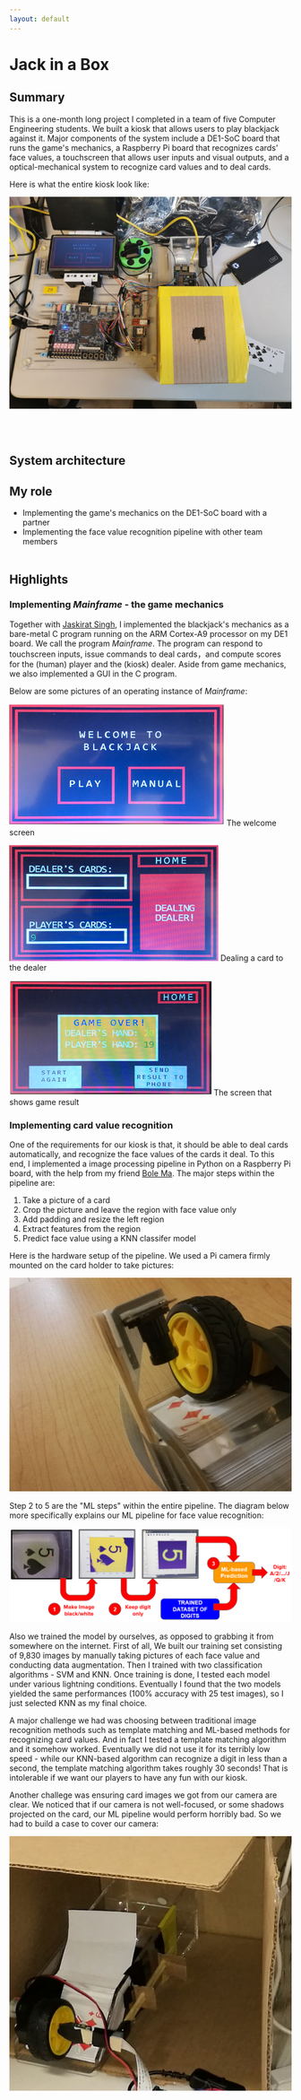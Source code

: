 ```yaml
---
layout: default
---
```


# Jack in a Box
## Summary
This is a one-month long project I completed in a team of five Computer Engineering students. We built a kiosk that allows users to play blackjack against it. Major components of the system include a DE1-SoC board that runs the game's mechanics, a Raspberry Pi board that recognizes cards' face values, a touchscreen that allows user inputs and visual outputs, and a optical-mechanical system to recognize card values and to deal cards.

Here is what the entire kiosk look like:

![](jack-in-a-box-final-product.PNG)

<br><br>

## System architecture

## My role
* Implementing the game's mechanics on the DE1-SoC board with a partner
* Implementing the face value recognition pipeline with other team members
<br><br>

## Highlights

### Implementing _Mainframe_ - the game mechanics
Together with [Jaskirat Singh](https://www.linkedin.com/in/jaskiratsinghmalhi/?originalSubdomain=ca), I implemented the blackjack's mechanics as a bare-metal C program running on the ARM Cortex-A9 processor on my DE1 board. We call the program _Mainframe_. The program can respond to touchscreen inputs, issue commands to deal cards，and compute scores for the (human) player and the (kiosk) dealer. Aside from game mechanics, we also implemented a GUI in the C program.

Below are some pictures of an operating instance of _Mainframe_:

![](mainframe_1.PNG)
The welcome screen

![](mainframe_2.PNG)
Dealing a card to the dealer

![](mainframe_3.PNG)
The screen that shows game result

### Implementing card value recognition
One of the requirements for our kiosk is that, it should be able to deal cards automatically, and recognize the face values of the cards it deal. To this end, I implemented a image processing pipeline in Python on a Raspberry Pi board, with the help from my friend [Bole Ma](https://www.linkedin.com/in/david-bole-ma/). The major steps within the pipeline are:

1. Take a picture of a card
2. Crop the picture and leave the region with face value only
3. Add padding and resize the left region
4. Extract features from the region
5. Predict face value using a KNN classifer model

Here is the hardware setup of the pipeline. We used a Pi camera firmly mounted on the card holder to take pictures:

![](card_value_recog_3.PNG)

Step 2 to 5 are the "ML steps" within the entire pipeline. The diagram below more specifically explains our ML pipeline for face value recognition:

![](card_value_recog_1.PNG)

Also we trained the model by ourselves, as opposed to grabbing it from somewhere on the internet. First of all, We built our training set consisting of 9,830 images by manually taking pictures of each face value and conducting data augmentation. Then I trained with two classification algorithms - SVM and KNN. Once training is done, I tested each model under various lightning conditions. Eventually I found that the two models yielded the same performances (100% accuracy with 25 test images), so I just selected KNN as my final choice.

A major challenge we had was choosing between traditional image recognition methods such as template matching and ML-based methods for recognizing card values. And in fact I tested a template matching algorithm and it somehow worked. Eventually we did not use it for its terribly low speed - while our KNN-based algorithm can recognize a digit in less than a second, the template matching algorithm takes roughly 30 seconds! That is intolerable if we want our players to have any fun with our kiosk.

Another challege was ensuring card images we got from our camera are clear. We noticed that if our camera is not well-focused, or some shadows projected on the card, our ML pipeline would perform horribly bad. So we had to build a case to cover our camera:

![](card_value_recog_2.PNG)
